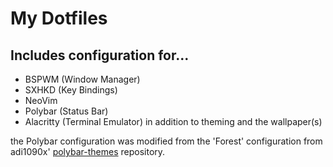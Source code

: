 # My Dotfiles
## Includes configuration for...
- BSPWM (Window Manager)
- SXHKD (Key Bindings)
- NeoVim
- Polybar (Status Bar)
- Alacritty (Terminal Emulator)
in addition to theming and the wallpaper(s)

the Polybar configuration was modified from the 'Forest' configuration from adi1090x' [polybar-themes](https://github.com/adi1090x/polybar-themes/) repository.
